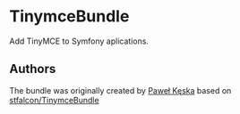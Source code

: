 TinymceBundle
=====================

Add TinyMCE to Symfony aplications.

Authors
-------

The bundle was originally created by [Paweł Kęska](mailto:projekty@pawelkeska.eu) based on [stfalcon/TinymceBundle](https://github.com/stfalcon/TinymceBundle)
